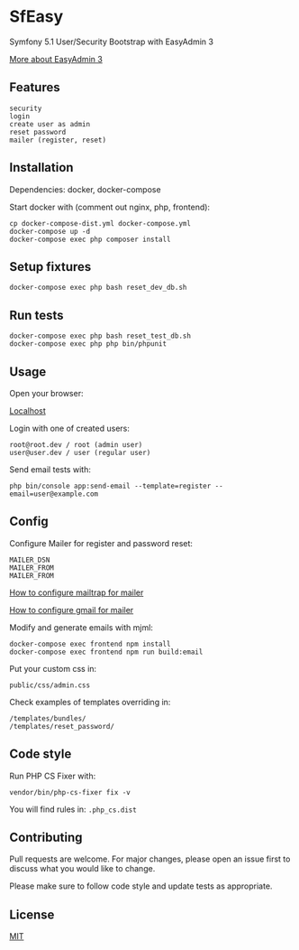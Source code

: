 # SfEasy
Symfony 5.1 User/Security Bootstrap with EasyAdmin 3

[More about EasyAdmin 3](https://symfony.com/doc/master/bundles/EasyAdminBundle/index.html)

## Features
```
security
login
create user as admin
reset password
mailer (register, reset)
```

## Installation
Dependencies:
docker, docker-compose

Start docker with (comment out nginx, php, frontend):
```
cp docker-compose-dist.yml docker-compose.yml
docker-compose up -d
docker-compose exec php composer install
```

## Setup fixtures
```
docker-compose exec php bash reset_dev_db.sh
```

## Run tests
```
docker-compose exec php bash reset_test_db.sh
docker-compose exec php php bin/phpunit
```

## Usage
Open your browser:

[Localhost](http://localhost:8080)

Login with one of created users:
```
root@root.dev / root (admin user)
user@user.dev / user (regular user)
```

Send email tests with:
```
php bin/console app:send-email --template=register --email=user@example.com
```

## Config
Configure Mailer for register and password reset:
```
MAILER_DSN
MAILER_FROM
MAILER_FROM
```
[How to configure mailtrap for mailer](https://blog.mailtrap.io/send-emails-in-symfony/)

[How to configure gmail for mailer](https://symfony.com/doc/current/email.html#using-gmail-to-send-emails)

Modify and generate emails with mjml:
```
docker-compose exec frontend npm install
docker-compose exec frontend npm run build:email
```
Put your custom css in:
```
public/css/admin.css
```
Check examples of templates overriding in:
```
/templates/bundles/
/templates/reset_password/
```

## Code style
Run PHP CS Fixer with:
```
vendor/bin/php-cs-fixer fix -v
```
You will find rules in: `.php_cs.dist`

## Contributing
Pull requests are welcome. For major changes, please open an issue first to discuss what you would like to change.

Please make sure to follow code style and update tests as appropriate.

## License
[MIT](https://choosealicense.com/licenses/mit/)






